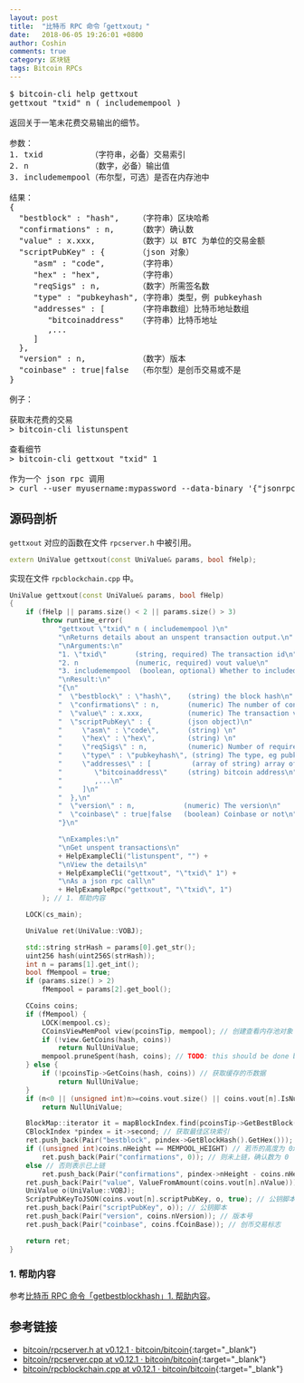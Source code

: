 ```yaml
---
layout: post
title:  "比特币 RPC 命令「gettxout」"
date:   2018-06-05 19:26:01 +0800
author: Coshin
comments: true
category: 区块链
tags: Bitcoin RPCs
---
```

<pre>
$ bitcoin-cli help gettxout
gettxout "txid" n ( includemempool )

返回关于一笔未花费交易输出的细节。

参数：
1. txid          （字符串，必备）交易索引
2. n             （数字，必备）输出值
3. includemempool（布尔型，可选）是否在内存池中

结果：
{
  "bestblock" : "hash",    （字符串）区块哈希
  "confirmations" : n,     （数字）确认数
  "value" : x.xxx,         （数字）以 BTC 为单位的交易金额
  "scriptPubKey" : {       （json 对象）
     "asm" : "code",       （字符串）
     "hex" : "hex",        （字符串）
     "reqSigs" : n,        （数字）所需签名数
     "type" : "pubkeyhash",（字符串）类型，例 pubkeyhash
     "addresses" : [       （字符串数组）比特币地址数组
        "bitcoinaddress"   （字符串）比特币地址
        ,...
     ]
  },
  "version" : n,           （数字）版本
  "coinbase" : true|false  （布尔型）是创币交易或不是
}

例子：

获取未花费的交易
> bitcoin-cli listunspent

查看细节
> bitcoin-cli gettxout "txid" 1

作为一个 json rpc 调用
> curl --user myusername:mypassword --data-binary '{"jsonrpc": "1.0", "id":"curltest", "method": "gettxout", "params": ["txid", 1] }' -H 'content-type: text/plain;' http://127.0.0.1:8332/
</pre>

## 源码剖析

`gettxout` 对应的函数在文件 `rpcserver.h` 中被引用。

```cpp
extern UniValue gettxout(const UniValue& params, bool fHelp);
```

实现在文件 `rpcblockchain.cpp` 中。

```cpp
UniValue gettxout(const UniValue& params, bool fHelp)
{
    if (fHelp || params.size() < 2 || params.size() > 3)
        throw runtime_error(
            "gettxout \"txid\" n ( includemempool )\n"
            "\nReturns details about an unspent transaction output.\n"
            "\nArguments:\n"
            "1. \"txid\"       (string, required) The transaction id\n"
            "2. n              (numeric, required) vout value\n"
            "3. includemempool  (boolean, optional) Whether to included the mem pool\n"
            "\nResult:\n"
            "{\n"
            "  \"bestblock\" : \"hash\",    (string) the block hash\n"
            "  \"confirmations\" : n,       (numeric) The number of confirmations\n"
            "  \"value\" : x.xxx,           (numeric) The transaction value in " + CURRENCY_UNIT + "\n"
            "  \"scriptPubKey\" : {         (json object)\n"
            "     \"asm\" : \"code\",       (string) \n"
            "     \"hex\" : \"hex\",        (string) \n"
            "     \"reqSigs\" : n,          (numeric) Number of required signatures\n"
            "     \"type\" : \"pubkeyhash\", (string) The type, eg pubkeyhash\n"
            "     \"addresses\" : [          (array of string) array of bitcoin addresses\n"
            "        \"bitcoinaddress\"     (string) bitcoin address\n"
            "        ,...\n"
            "     ]\n"
            "  },\n"
            "  \"version\" : n,            (numeric) The version\n"
            "  \"coinbase\" : true|false   (boolean) Coinbase or not\n"
            "}\n"

            "\nExamples:\n"
            "\nGet unspent transactions\n"
            + HelpExampleCli("listunspent", "") +
            "\nView the details\n"
            + HelpExampleCli("gettxout", "\"txid\" 1") +
            "\nAs a json rpc call\n"
            + HelpExampleRpc("gettxout", "\"txid\", 1")
        ); // 1. 帮助内容

    LOCK(cs_main);

    UniValue ret(UniValue::VOBJ);

    std::string strHash = params[0].get_str();
    uint256 hash(uint256S(strHash));
    int n = params[1].get_int();
    bool fMempool = true;
    if (params.size() > 2)
        fMempool = params[2].get_bool();

    CCoins coins;
    if (fMempool) {
        LOCK(mempool.cs);
        CCoinsViewMemPool view(pcoinsTip, mempool); // 创建查看内存池对象
        if (!view.GetCoins(hash, coins))
            return NullUniValue;
        mempool.pruneSpent(hash, coins); // TODO: this should be done by the CCoinsViewMemPool
    } else {
        if (!pcoinsTip->GetCoins(hash, coins)) // 获取缓存的币数据
            return NullUniValue;
    }
    if (n<0 || (unsigned int)n>=coins.vout.size() || coins.vout[n].IsNull()) // 输出索引范围检测，或该索引对应输出为空
        return NullUniValue;

    BlockMap::iterator it = mapBlockIndex.find(pcoinsTip->GetBestBlock()); // 获取最佳区块索引映射迭代器
    CBlockIndex *pindex = it->second; // 获取最佳区块索引
    ret.push_back(Pair("bestblock", pindex->GetBlockHash().GetHex())); // 最佳区块哈希
    if ((unsigned int)coins.nHeight == MEMPOOL_HEIGHT) // 若币的高度为 0x7FFFFFFF
        ret.push_back(Pair("confirmations", 0)); // 则未上链，确认数为 0
    else // 否则表示已上链
        ret.push_back(Pair("confirmations", pindex->nHeight - coins.nHeight + 1)); // 确认数
    ret.push_back(Pair("value", ValueFromAmount(coins.vout[n].nValue))); // 输出金额
    UniValue o(UniValue::VOBJ);
    ScriptPubKeyToJSON(coins.vout[n].scriptPubKey, o, true); // 公钥脚本转换为 JSON 格式
    ret.push_back(Pair("scriptPubKey", o)); // 公钥脚本
    ret.push_back(Pair("version", coins.nVersion)); // 版本号
    ret.push_back(Pair("coinbase", coins.fCoinBase)); // 创币交易标志

    return ret;
}
```

### 1. 帮助内容

参考[比特币 RPC 命令「getbestblockhash」1. 帮助内容](/blog/2018/05/bitcoin-rpc-getbestblockhash.html#1-帮助内容)。

## 参考链接

* [bitcoin/rpcserver.h at v0.12.1 · bitcoin/bitcoin](https://github.com/bitcoin/bitcoin/blob/v0.12.1/src/rpcserver.h){:target="_blank"}
* [bitcoin/rpcserver.cpp at v0.12.1 · bitcoin/bitcoin](https://github.com/bitcoin/bitcoin/blob/v0.12.1/src/rpcserver.cpp){:target="_blank"}
* [bitcoin/rpcblockchain.cpp at v0.12.1 · bitcoin/bitcoin](https://github.com/bitcoin/bitcoin/blob/v0.12.1/src/rpcblockchain.cpp){:target="_blank"}

